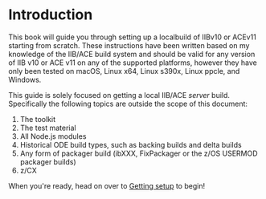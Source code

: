 # Introduction

This book will guide you through setting up a localbuild of IIBv10 or ACEv11 starting from scratch. These instructions have been written based on my knowledge of the IIB/ACE build system and should be valid for any version of IIB v10 or ACE v11 on any of the supported platforms, however they have only been tested on macOS, Linux x64, Linux s390x, Linux ppcle, and Windows.

This guide is solely focused on getting a local IIB/ACE _server_ build. Specifically the following topics are outside the scope of this document:

1. The toolkit
1. The test material
1. All Node.js modules
1. Historical ODE build types, such as backing builds and delta builds
1. Any form of packager build (ibXXX, FixPackager or the z/OS USERMOD packager builds)
1. z/CX

When you're ready, head on over to [Getting setup](./setup/index.md) to begin!